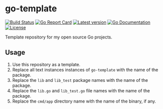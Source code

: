 # go-template

[![Build Status](https://github.com/kinbiko/go-template/workflows/Go/badge.svg)](https://github.com/kinbiko/go-template/actions)
[![Go Report Card](https://goreportcard.com/badge/github.com/kinbiko/go-template)](https://goreportcard.com/report/github.com/kinbiko/go-template)
[![Latest version](https://img.shields.io/github/tag/kinbiko/go-template.svg?label=latest%20version&style=flat)](https://github.com/kinbiko/go-template/releases)
[![Go Documentation](http://img.shields.io/badge/godoc-documentation-blue.svg?style=flat)](https://pkg.go.dev/github.com/kinbiko/go-template?tab=doc)
[![License](https://img.shields.io/github/license/kinbiko/go-template.svg?style=flat)](https://github.com/kinbiko/go-template/blob/master/LICENSE)

Template repository for my open source Go projects.

## Usage

1. Use this repository as a template.
1. Replace all text instances instances of `go-template` with the name of the package.
1. Replace the `lib` and `lib_test` package names with the name of the package.
1. Replace the `lib.go` and `lib_test.go` file names with the name of the package.
1. Replace the `cmd/app` directory name with the name of the binary, if any.
